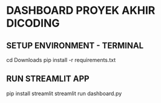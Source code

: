 # DASHBOARD PROYEK AKHIR DICODING

## SETUP ENVIRONMENT - TERMINAL

cd Downloads
pip install -r requirements.txt

## RUN STREAMLIT APP

pip install streamlit
streamlit run dashboard.py
